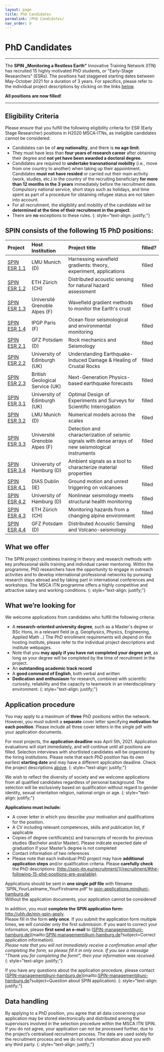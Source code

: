 ```yaml
---
layout: page
title: PhD Candidates
permalink: /PhD Candidates/
nav_order: 9
---
```


# PhD Candidates 

---


The <b>SPIN „Monitoring a Restless Earth"</b> Innovative Training Network (ITN) has recruited 15 highly motivated PhD students, or "Early-Stage Researchers" (ESRs). The positions had staggered starting dates between May-October 2021 for a duration of 3 years. For specifics, please refer to the individual project descriptions by clicking on the links [below](/recruitment/#the-following-15-phd-positions-are-available). 

__All positions are now filled!__

---

## Eligibility Criteria 

Please ensure that you fulfill the following eligibility criteria for ESR (Early Stage Researcher) positions in H2020 MSCA-ITNs, as ineligible candidates cannot be considered: 

- Candidates can be of __any nationality__, and there is __no age limit__.
- They must have less than __four years of research career__ after obtaining their degree and __not yet have been awarded a doctoral degree__. 
- Candidates are required to __undertake transnational mobility__ (i.e., move from one country to another) when taking up their appointment. 
Candidates __must not have resided__ or carried out their main activity (work, studies, etc.) in the country of the recruiting beneficiary __for more than 12 months in the 3 years__ immediately before the recruitment date. Compulsory national service, short stays such as holidays, and time spent as part of a procedure for obtaining refugee status are not taken into account. 
- For all recruitment, the eligibility and mobility of the candidate will be __determined at the time of their recruitment in the project__.
- There are __no__ exceptions to these rules.
{: style="text-align: justify;"}


## SPIN consists of the following 15 PhD positions: 

| Project | Host Institution | Project title                                                                                          |  filled? |
|:--------|:------------------|:-----------------------------------------------------------------------------------------------------|:------|
| [SPIN ESR 1.1](/esr11/)   | LMU Munich (D) | Harnessing wavefield gradients: theory, experiment, applications                                    | filled |
| [SPIN ESR 1.2](/esr12/)   | ETH Z&uuml;rich (CH)      | Distributed acoustic sensing for natural hazard assessment                                          | filled |
| [SPIN ESR 1.3](/esr13/)   | Universit&eacute; Grenoble Alpes (F) | Wavefield gradient methods to monitor the Earth's crust                                             | filled |
| [SPIN ESR 1.4](/esr14/)   | IPGP Paris (F) | Ocean floor seismological and environmental monitoring                                              | filled |
| [SPIN ESR 2.1](/esr21/)   | GFZ Potsdam (D) | Rock mechanics and Seismology                                                                       | filled |
| [SPIN ESR 2.2](/esr22/)   | University of Edinburgh (UK)    | Understanding Earthquake-Induced Damage & Healing of Crustal Rocks                                  | filled |
| [SPIN ESR 2.3](/esr23/)   | British Geological Service (UK) | Next-Generation Physics-based earthquake forecasts                                                  | filled|
| [SPIN ESR 3.1](/esr31/)   | University of Edinburgh (UK)    | Optimal Design of Experiments and Surveys for Scientific Interrogation                              | filled |
| [SPIN ESR 3.2](/esr32/)   | LMU Munich (D) | Numerical models across the scales                                                                  | filled |
| [SPIN ESR 3.3](/esr33/)   | Universit&eacute; Grenoble Alpes (F) | Detection and characterization of seismic signals with dense arrays of new seismological instruments | filled |
| [SPIN ESR 3.4](/esr34/)   | University of Hamburg (D) | Ambient signals as a tool to characterize material properties                                       | filled |
| [SPIN ESR 4.1](/esr41/)   | DIAS Dublin (IE) | Ground motion and unrest triggering on volcanoes                                                    | filled |
| [SPIN ESR 4.2](/esr42/)   | University of Hamburg (D) | Nonlinear seismology meets structural health monitoring                                             | filled |
| [SPIN ESR 4.3](/esr43/)   | ETH Z&uuml;rich (CH) | Monitoring hazards from a changing alpine environment                                               | filled |
| [SPIN ESR 4.4](/esr44/)   | GFZ Potsdam (D) | Distributed Acoustic Sensing and Volcano-seismology                                                 | filled |



## What we offer

The SPIN project combines training in theory and research methods with key professional skills training and individual career mentoring. Within the programme, PhD researchers have the opportunity to engage in outreach activities and to develop international professional networks by pursuing research stays abroad and by taking part in international conferences and workshops. The MSCA ITN programme offers a highly competitive and attractive salary and working conditions. 
{: style="text-align: justify;"}

## What we’re looking for
We welcome applications from candidates who fulfill the following criteria:

+ A __research-oriented university degree__, such as a Master's degree or BSc Hons, in a relevant field (e.g. Geophysics, Physics, Engineering, Applied Math ..) The PhD enrollment requirements will depend on the hosting institute, please refer to the individual project descriptions and institute webpages.
+ Note that you __may apply if you have not completed your degree yet__, as long as your degree will be completed by the time of recruitment in the project. 
+ An __outstanding academic track record__
+ A __good command of English__, both verbal and written
+ __Dedication and enthusiasm__ for research, combined with scientific curiosity, reliability and the capacity to teamwork in an interdisciplinary environment.
{: style="text-align: justify;"}

## Application procedure
You may apply to a maximum of __three__ PhD positions within the network. However, you must submit a __separate__ cover letter specifying __motivation for each position__. Please include all three cover letters in the single pdf with your application documents. 

For most projects, the __application deadline__ was April 5th, 2021. Application evaluations will start immediately, and will continue until all positions are filled. Selection interviews with shortlisted candidates will be organized by the hiring institutions. Please note that each PhD position has its own earliest __starting date__ and may have a different applicaiton deadline. Check the project descriptions [above](/recruitment/#the-following-15-phd-positions-are-available).
{: style="text-align: justify;"}

We wish to reflect the diversity of society and we welcome applications from all qualified candidates regardless of personal background. The selection will be exclusively based on qualification without regard to gender identity, sexual orientation religion, national origin or age.
{: style="text-align: justify;"}

__Applications must include:__  
- A cover letter in which you describe your motivation and qualifications for the position.
- A CV including relevant competences, skills and publication list, if applicable
- Copies of degree certificate(s) and transcripts of records for previous studies (Bachelor and/or Master). Please indicate expected date of graduation if your Master’s degree is not completed
- Contact information of two references
- Please note that each individual PhD project may have __additional application steps__ and/or qualification criteria. Please __carefully check__ the PhD descriptions: [http://spin-itn.eu/recruitment/](/recruitment/#the-following-15-phd-positions-are-available).

Applications should be sent in __one single pdf file__ with filename `SPIN_YourLastname_YourFirstname.pdf’ to spin-applications.min@uni-hamburg.de    
Without the application documents, your application cannot be considered!  

In addition, you must __complete the SPIN application form:__ <a href="http://uhh.de/min-spin-apply" target="_blank" rel="noopener noreferrer"> http://uhh.de/min-spin-apply</a>.    
Please fill in the form __only once__. If you submit the application form multiple times, we will consider only the first submission. If you want to correct your information, please __first send an e-mail__ to [SPIN-management@uni-hamburg.de](mailto:SPIN-management@uni-hamburg.de?subject=Correct application information).   
_Please note that you will not immediately receive a confirmation email after completing the form, so please fill it in only once. If you see a message "Thank you for completing the form!", then your information was received._
{: style="text-align: justify;"}

If you have any questions about the application procedure, please contact [SPIN-management@uni-hamburg.de](mailto:SPIN-management@uni-hamburg.de?subject=Question about SPIN application). 
{: style="text-align: justify;"}

## Data handling
By applying to a PhD position, you agree that all data concerning your application may be stored electronically and distributed among the supervisors involved in the selection procedure within the MSCA ITN SPIN. If you do not agree, your application can not be processed further, due to the project’s centralised recruitment process. The data are used solely for the recruitment process and we do not share information about you with any third party.
{: style="text-align: justify;"}
